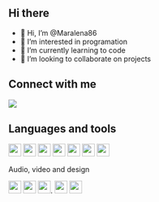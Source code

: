 ## Hi there

- 👋 Hi, I’m @Maralena86
- 👀 I’m interested in programation 
- 🌱 I’m currently learning to code
- 💞️ I’m looking to collaborate on projects


## Connect with me

 <a href=https://www.linkedin.com/in/maria-helena-vasquez-35486932><img src="https://img.shields.io/badge/--linkedin?label=LinkedIn&logo=LinkedIn&style=social"></a>
    

## Languages and tools

  <img width= 25px src="https://cdn.jsdelivr.net/gh/devicons/devicon/icons/html5/html5-original.svg" />        <img width= 25px  src="https://cdn.jsdelivr.net/gh/devicons/devicon/icons/css3/css3-original.svg" />       <img width= 25px src="https://cdn.jsdelivr.net/gh/devicons/devicon/icons/javascript/javascript-original.svg" />   <img  width=25px src="https://cdn.jsdelivr.net/gh/devicons/devicon/icons/c/c-original.svg" />     <img width=25px src="https://code.visualstudio.com/assets/images/code-stable.png" />   <img width=25px src="https://cdn.jsdelivr.net/gh/devicons/devicon/icons/xcode/xcode-original.svg" />  <img width=25px src="https://cdn.jsdelivr.net/gh/devicons/devicon/icons/mysql/mysql-original.svg" />
  
   Audio, video and design 

  <img width=25px src="https://cdn.jsdelivr.net/gh/devicons/devicon/icons/figma/figma-original.svg" />  <img width=25px src="https://img.icons8.com/color/452/davinci-resolve.png"/>   <img width= 25px src ="https://www.scoringnotes.com/wp-content/uploads/2019/11/finale-icon@2x.jpg"/>. <img width=25px src="https://www.magneticmag.com/.image/ar_8:10%2Cc_fill%2Ccs_srgb%2Cg_faces:center%2Cq_auto:good%2Cw_620/MTY0NTcwNDA4NzE1MDM2MjEz/reason-icon797c36ac4b38.svg"/> <img width=25px src="https://markjosephszymanski.com/wp-content/uploads/2020/11/HomeByMe.png"/>
          
          
          
          
          
          
           
          
<!---
Maralena86/Maralena86 is a ✨ special ✨ repository because its `README.md` (this file) appears on your GitHub profile.
You can click the Preview link to take a look at your changes.
--->
